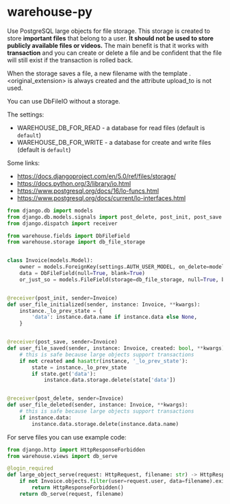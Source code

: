 # warehouse-py

Use PostgreSQL large objects for file storage.
This storage is created to store **important files** that belong to a user.
**It should not be used to store publicly available files or videos.**
The main benefit is that it works with **transaction** and you can create or delete a file and be confident that the file will still exist if the transaction is rolled back.

When the storage saves a file, a new filename with the template <loid>.<original_extension> is always created and the attribute upload_to is not used.

You can use DbFileIO without a storage.

The settings:
* WAREHOUSE_DB_FOR_READ - a database for read files (default is `default`)
* WAREHOUSE_DB_FOR_WRITE - a database for create and write files (default is `default`)

Some links:
* https://docs.djangoproject.com/en/5.0/ref/files/storage/
* https://docs.python.org/3/library/io.html
* https://www.postgresql.org/docs/16/lo-funcs.html
* https://www.postgresql.org/docs/current/lo-interfaces.html

```python
from django.db import models
from django.db.models.signals import post_delete, post_init, post_save
from django.dispatch import receiver

from warehouse.fields import DbFileField
from warehouse.storage import db_file_storage


class Invoice(models.Model):
    owner = models.ForeignKey(settings.AUTH_USER_MODEL, on_delete=models.CASCADE)
    data = DbFileField(null=True, blank=True)
    or_just_so = models.FileField(storage=db_file_storage, null=True, blank=True)


@receiver(post_init, sender=Invoice)
def user_file_initialized(sender, instance: Invoice, **kwargs):
    instance._lo_prev_state = {
        'data': instance.data.name if instance.data else None,
    }


@receiver(post_save, sender=Invoice)
def user_file_saved(sender, instance: Invoice, created: bool, **kwargs):
    # this is safe because large objects support transactions
    if not created and hasattr(instance, '_lo_prev_state'):
        state = instance._lo_prev_state
        if state.get('data'):
            instance.data.storage.delete(state['data'])


@receiver(post_delete, sender=Invoice)
def user_file_deleted(sender, instance: Invoice, **kwargs):
    # this is safe because large objects support transactions
    if instance.data:
        instance.data.storage.delete(instance.data.name)
```

For serve files you can use example code:
```python
from django.http import HttpResponseForbidden
from warehouse.views import db_serve

@login_required
def large_object_serve(request: HttpRequest, filename: str) -> HttpResponse:
    if not Invoice.objects.filter(user=request.user, data=filename).exists():
        return HttpResponseForbidden()
    return db_serve(request, filename)
```